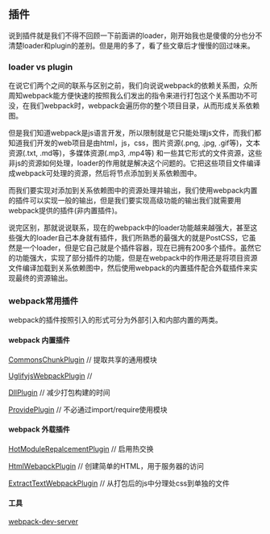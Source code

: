 ## 插件

说到插件就是我们不得不回顾一下前面讲的loader，刚开始我也是傻傻的分也分不清楚loader和plugin的差别。但是用的多了，看了些文章后才慢慢的回过味来。

### loader vs plugin

在说它们两个之间的联系与区别之前，我们向说说webpack的依赖关系图，众所周知webpack能方便快速的按照我么们发出的指令来进行打包这个关系图功不可没，在我们webpack时，webpack会遍历你的整个项目目录，从而形成关系依赖图。

但是我们知道webpack是js语言开发，所以限制就是它只能处理js文件，而我们都知道我们开发的web项目是由html，js，css，图片资源(.png, .jpg, .gif等)，文本资源(.txt, .md等)，多媒体资源(.mp3, .mp4等) 和一些其它形式的文件资源，这些非js的资源如何处理，loader的作用就是解决这个问题的。它把这些项目文件编译成webpack可处理的资源，然后将节点添加到关系依赖图中。

而我们要实现对添加到关系依赖图中的资源处理并输出，我们使用webpack内置的插件可以实现一般的输出，但是我们要实现高级功能的输出我们就需要用webpack提供的插件(非内置插件)。

说完区别，那就说说联系，现在的webpack中的loader功能越来越强大，甚至这些强大的loader自己本身就有插件，我们所熟悉的最强大的就是PostCSS，它虽然是一个loader，但是它自己就是个插件容器，现在已拥有200多个插件。虽然它的功能强大，实现了部分插件的功能，但是在webpack中的作用还是将项目资源文件编译加载到关系依赖图中，然后使用webpack的内置插件配合外载插件来实现最终的资源输出。

### webpack常用插件

webpack的插件按照引入的形式可分为外部引入和内部内置的两类。

#### webpack 内置插件

[CommonsChunkPlugin](https://github.com/lvzhenbang/webpack-learning/tree/master/doc/commonschunkplugin.md) // 提取共享的通用模块

[UglifyjsWebpackPlugin]() // 

[DllPlugin](https://github.com/lvzhenbang/webpack-learning/tree/master/doc/dllplugin&dllreferenceplugin.md) // 减少打包构建的时间

[ProvidePlugin](https://github.com/lvzhenbang/webpack-learning/tree/master/doc/provideplugin.md) // 不必通过import/require使用模块


#### webpack 外载插件

[HotModuleRepalcementPlugin](https://github.com/lvzhenbang/webpack-learning/tree/master/doc/hmrplugin.md) // 启用热交换

[HtmlWebapckPlugin](https://github.com/lvzhenbang/webpack-learning/tree/master/doc/htmlwebpackplugin.md) // 创建简单的HTML，用于服务器的访问

[ExtractTextWebpackPlugin](https://github.com/lvzhenbang/webpack-learning/tree/master/doc/postcss.md) // 从打包后的js中分理处css到单独的文件


#### 工具

[webpack-dev-server](https://github.com/lvzhenbang/webpack-learning/tree/master/doc/hmrplugin.md)